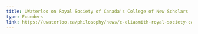 ```yaml
---
title: UWaterloo on Royal Society of Canada's College of New Scholars
type: Founders
link: https://uwaterloo.ca/philosophy/news/c-eliasmith-royal-society-canadas-college-new-scholars
---
```


